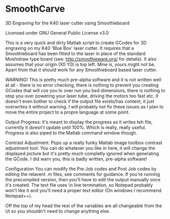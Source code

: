 # SmoothCarve
3D Engraving for the K40 laser cutter using Smoothieboard

Licensed under GNU General Public License v3.0

This is a very quick and dirty Matlab script to create GCodes for 3D engraving on my K40 'Blue Box' laser cutter. It requires that a Smoothieboard has been fitted to the laser in place of the standard Moshidraw type board (see: http://smoothieware.org/ for details). It also assumes that your origin (X0 Y0) is top left. Mine is, yours might not be. Apart from that it should work for any Smoothieboard based laser cutter.

WARNING!
This is pretty much pre-alpha software and it is not written well at all - there is no error checking, there is nothing to prevent you creating GCodes that will cos you to over run you bed dimensions, there is nothing to stop you over powering your laser tube, driving the motors too fast etc. It doesn't even bother to check if the output file exists/has content, it just overwrites it without warning. I will probably not fix these issues as I plan to move the entire project to a propre language at some point.

Output Progress: it's meant to display the progress as it writes teh file, currently it doesn't update until 100%. Which is really, really useful. Progress is also piped to the Matlab command window though.

Contrast Adjustment: Pops up a really funky Matlab image toolbox contrast adjustment tool. You can do whatever you like in here, it will change the displayed picture but it's pretty much completly ignored when generating the GCode. I did warn you, this is badly written, pre-alpha software!


Configuration
You can modify the Pre Job codes and Post Job codes by editing the relavent .m files, see comments for guidance. If you're running the precompiled version, then you'll have to edit the output manually once it's created. The text file uses \n line termination, so Notepad probably won't like it and you'll need a proper text editor (On windows I recommend Notepad++).

Off the top of my head the rest of the variables are all changeable from the UI so you shouldn't need to change anything else.
